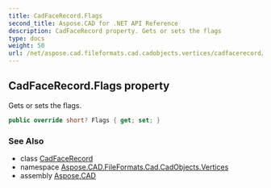 ```yaml
---
title: CadFaceRecord.Flags
second_title: Aspose.CAD for .NET API Reference
description: CadFaceRecord property. Gets or sets the flags
type: docs
weight: 50
url: /net/aspose.cad.fileformats.cad.cadobjects.vertices/cadfacerecord/flags/
---
```

## CadFaceRecord.Flags property

Gets or sets the flags.

```csharp
public override short? Flags { get; set; }
```

### See Also

* class [CadFaceRecord](../)
* namespace [Aspose.CAD.FileFormats.Cad.CadObjects.Vertices](../../cadfacerecord/)
* assembly [Aspose.CAD](../../../)


